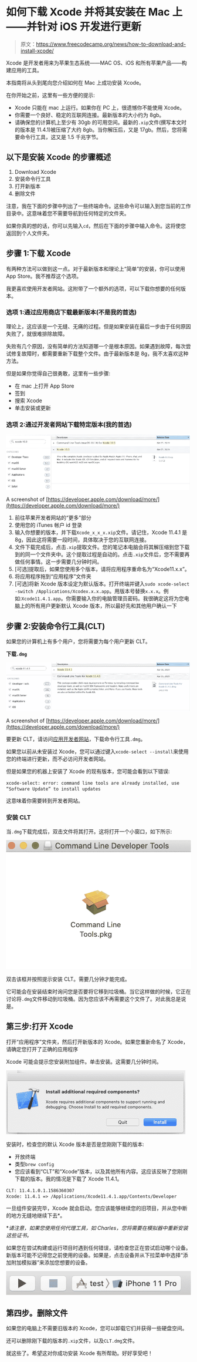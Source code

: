 # 如何下载 Xcode 并将其安装在 Mac 上——并针对 iOS 开发进行更新

> 原文：<https://www.freecodecamp.org/news/how-to-download-and-install-xcode/>

Xcode 是开发者用来为苹果生态系统——MAC OS、iOS 和所有苹果产品——构建应用的工具。

本指南将从头到尾向您介绍如何在 Mac 上成功安装 Xcode。

在你开始之前，这里有一些方便的提示:

*   Xcode 只能在 mac 上运行。如果你在 PC 上，很遗憾你不能使用 Xcode。
*   你需要一个良好、稳定的互联网连接。最新版本的大小约为 8gb。
*   请确保您的计算机上至少有 30gb 的可用空间。最新的`.xip`文件(撰写本文时的版本是 11.4.1)被压缩了大约 8gb。当你解压后，又是 17gb。然后，您将需要命令行工具，这又是 1.5 千兆字节。

## 以下是安装 Xcode 的步骤概述

1.  Download Xcode
2.  安装命令行工具
3.  打开新版本
4.  删除文件

注意，我在下面的步骤中列出了一些终端命令。这些命令可以输入到您当前的工作目录中。这意味着您不需要导航到任何特定的文件夹。

如果你真的想的话，你可以先输入`cd`，然后在下面的步骤中输入命令。这将使您返回到个人文件夹。

## 步骤 1:下载 Xcode

有两种方法可以做到这一点。对于最新版本和理论上“简单”的安装，你可以使用 App Store。我不推荐这个选项。

我更喜欢使用开发者网站。这附带了一个额外的选项，可以下载你想要的任何版本。

### 选项 1:通过应用商店下载最新版本(不是我的首选)

理论上，这应该是一个无缝、无痛的过程。但是如果安装在最后一步由于任何原因失败了，就很难排除故障。

失败有几个原因，没有简单的方法知道哪一个是根本原因。如果遇到故障，每次尝试修复故障时，都需要重新下载整个文件。由于最新版本是 8g，我不太喜欢这种方法。

但是如果你觉得自己很勇敢，这里有一些步骤:

*   在 mac 上打开 App Store
*   签到
*   搜索 Xcode
*   单击安装或更新

### 选项 2:通过开发者网站下载特定版本(我的首选)

![image-258](img/c2fcce7ec9a8a03519cb6d0b83344533.png)

A screenshot of [https://developer.apple.com/download/more/](https://developer.apple.com/download/more/)

1.  前往苹果开发者网站的“更多”部分
2.  使用您的 iTunes 帐户 id 登录
3.  输入你想要的版本，并下载`Xcode_x_x_x.xip`文件。请记住，Xcode 11.4.1 是 8g，因此这将需要一段时间，具体取决于您的互联网连接。
4.  文件下载完成后，点击`.xip`提取文件。您的笔记本电脑会将其解压缩到您下载到的同一个文件夹中。这个提取过程是自动的。点击`.xip`文件后，您不需要再做任何事情。这一步需要几分钟时间。
5.  [可选]提取后，如果您使用多个版本，请将应用程序重命名为“Xcode11.x.x”。
6.  将应用程序拖到“应用程序”文件夹
7.  [可选]将新 Xcode 版本设定为默认版本。打开终端并键入`sudo xcode-select -switch /Applications/Xcodex.x.x.app`。用版本号替换`x.x.x`。例如:`Xcode11.4.1.app`。你需要输入你的电脑管理员密码。我很确定这将为您电脑上的所有用户更新默认 Xcode 版本，所以最好先和其他用户确认一下

## 步骤 2:安装命令行工具(CLT)

如果您的计算机上有多个用户，您将需要为每个用户更新 CLT。

**下载`.dmg`**

![image-269](img/f3e59ad77c561b21ececa4695f821c6a.png)

A screenshot of [https://developer.apple.com/download/more/](https://developer.apple.com/download/more/)

要更新 CLT，请访问[应用开发者网站](https://idmsa.apple.com/IDMSWebAuth/signin?appIdKey=891bd3417a7776362562d2197f89480a8547b108fd934911bcbea0110d07f757&path=%2Fdownload%2Fmore%2F&rv=1)，下载命令行工具`.dmg`。

如果您以前从未安装过 Xcode，您可以通过键入`xcode-select --install`来使用您的终端进行更新，而不必访问开发者网站。

但是如果您的机器上安装了 Xcode 的现有版本，您可能会看到以下错误:

```
xcode-select: error: command line tools are already installed, use “Software Update” to install updates
```

这意味着你需要转到开发者网站。

### 安装 CLT

当`.dmg`下载完成后，双击文件将其打开。这将打开一个小窗口，如下所示:

![image-271](img/dbcbcc75d630032a1a9525414a74cf8d.png)

双击该框并按照提示安装 CLT。需要几分钟才能完成。

它可能会在安装结束时询问您是否要将它移到垃圾桶。当它这样做的时候，它正在讨论将`.dmg`文件移动到垃圾桶。因为您应该不再需要这个文件了。对此我总是说是。

## 第三步:打开 Xcode

打开“应用程序”文件夹，然后打开新版本的 Xcode。如果您重新命名了 Xcode，请确定您打开了正确的应用程序

Xcode 可能会提示您安装附加组件。单击安装。这需要几分钟时间。

![image-273](img/49dbe67ee28f1a4de0d6430938139634.png)

安装时，检查您的默认 Xcode 版本是否是您刚刚下载的版本:

*   开放终端
*   类型`brew config`
*   您应该看到“CLT”和“Xcode”版本，以及其他所有内容。这应该反映了您刚刚下载的版本。我的情况是下载了 Xcode 11.4.1。

```
CLT: 11.4.1.0.1.1586360307
Xcode: 11.4.1 => /Applications/Xcode11.4.1.app/Contents/Developer
```

一旦组件安装完毕，Xcode 就会启动。您应该能够继续您的旧项目，并从您中断的地方无缝地继续下去*。

**请注意，如果您使用任何代理工具，如 Charles，您将需要在模拟器中重新安装这些证书。*

如果您在尝试构建或运行项目时遇到任何错误，请检查您正在尝试启动哪个设备。新版本可能不记得您之前使用的设备。如果是，点击设备并从下拉菜单中选择“添加附加模拟器”来添加您想要的设备。

![image-275](img/8795a4e2b1a40eea5b091fc35634afd9.png)

## 第四步。删除文件

如果您的电脑上不需要旧版本的 Xcode，您可以卸载它们并获得一些硬盘空间。

还可以删除刚下载的版本的`.xip`文件，以及`CLT.dmg`文件。

就这些了。希望这对你成功安装 Xcode 有所帮助。好好享受吧！